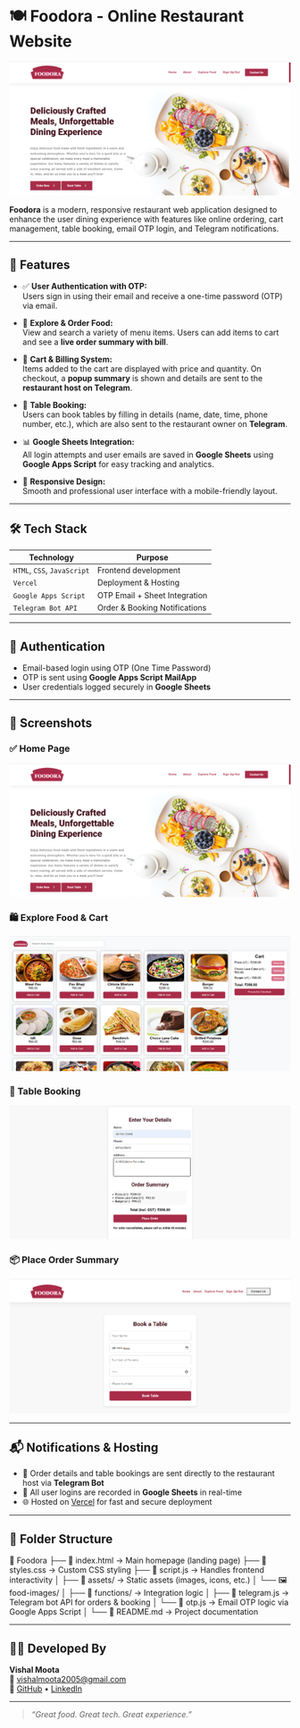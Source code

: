 # 🍽️ Foodora - Online Restaurant Website

![Homepage Banner](./Screenshot%202025-08-08%20150713.png)

**Foodora** is a modern, responsive restaurant web application designed to enhance the user dining experience with features like online ordering, cart management, table booking, email OTP login, and Telegram notifications.

---

## 📌 Features

- ✅ **User Authentication with OTP:**  
  Users sign in using their email and receive a one-time password (OTP) via email.

- 🍔 **Explore & Order Food:**  
  View and search a variety of menu items. Users can add items to cart and see a **live order summary with bill**.

- 🛒 **Cart & Billing System:**  
  Items added to the cart are displayed with price and quantity. On checkout, a **popup summary** is shown and details are sent to the **restaurant host on Telegram**.

- 📅 **Table Booking:**  
  Users can book tables by filling in details (name, date, time, phone number, etc.), which are also sent to the restaurant owner on **Telegram**.

- 📊 **Google Sheets Integration:**  
  All login attempts and user emails are saved in **Google Sheets** using **Google Apps Script** for easy tracking and analytics.

- 🧾 **Responsive Design:**  
  Smooth and professional user interface with a mobile-friendly layout.

---

## 🛠️ Tech Stack

| Technology        | Purpose                        |
|-------------------|--------------------------------|
| `HTML`, `CSS`, `JavaScript` | Frontend development         |
| `Vercel`          | Deployment & Hosting            |
| `Google Apps Script` | OTP Email + Sheet Integration |
| `Telegram Bot API`| Order & Booking Notifications   |

---

## 🔐 Authentication

- Email-based login using OTP (One Time Password)
- OTP is sent using **Google Apps Script MailApp**
- User credentials logged securely in **Google Sheets**

---

## 📸 Screenshots

### ✅ Home Page  
![Home](./Screenshot%202025-08-08%20150713.png)

### 🛍️ Explore Food & Cart  
![Menu](./Screenshot%202025-08-08%20150851.png)

### 📅 Table Booking  
![Booking](./Screenshot%202025-08-08%20151025.png)

### 📦 Place Order Summary  
![Order](./Screenshot%202025-08-08%20151054.png)

---

## 📬 Notifications & Hosting

- 🔔 Order details and table bookings are sent directly to the restaurant host via **Telegram Bot**
- 📝 All user logins are recorded in **Google Sheets** in real-time
- 🌐 Hosted on [Vercel](https://foodora-theta.vercel.app/) for fast and secure deployment

---
## 📂 Folder Structure

📁 Foodora
├── 📄 index.html → Main homepage (landing page)
├── 📄 styles.css → Custom CSS styling
├── 📄 script.js → Handles frontend interactivity
│
├── 📁 assets/ → Static assets (images, icons, etc.)
│ └── 🖼️ food-images/
│
├── 📁 functions/ → Integration logic
│ ├── 📄 telegram.js → Telegram bot API for orders & booking
│ └── 📄 otp.js → Email OTP logic via Google Apps Script
│
└── 📄 README.md → Project documentation


---

## 👨‍💻 Developed By

**Vishal Moota**  
📧 [vishalmoota2005@gmail.com](mailto:vishalmoota2005@gmail.com)  
🔗 [GitHub](https://github.com/VishalMoota) • [LinkedIn](https://www.linkedin.com/in/vishal-moota/)

---

> _“Great food. Great tech. Great experience.”_




